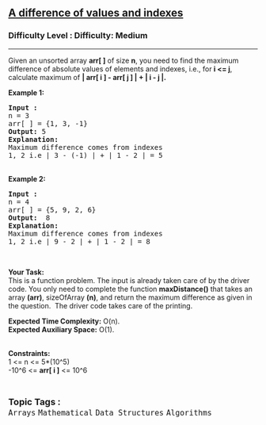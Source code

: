 <h2><a href="https://www.geeksforgeeks.org/problems/a-difference-of-values-and-indexes0302/1?page=1&category=two-pointer-algorithm&difficulty=Easy&status=unsolved&sortBy=submissions">A difference of values and indexes</a></h2><h3>Difficulty Level : Difficulty: Medium</h3><hr><div class="problems_problem_content__Xm_eO"><p>Given an unsorted array <strong>arr[ ]</strong> of size <strong>n</strong>, you need to find the maximum difference of absolute values of elements and indexes, i.e., for <strong>i &lt;= j</strong>, calculate maximum of <strong>| arr[ i ] - arr[ j ] | + | i - j |.</strong>&nbsp;</p>

<p><strong>Example 1:</strong></p>

<pre><strong>Input :</strong> 
n = 3
arr[ ] = {1, 3, -1}
<strong>Output:</strong> 5
<strong>Explanation:</strong>
Maximum difference comes from indexes 
1, 2 i.e | 3 - (-1) | + | 1 - 2&nbsp;| = 5
</pre>

<p><br>
<strong>Example 2:</strong></p>

<pre><strong>Input :</strong> 
n = 4
arr[ ] = {5, 9, 2, 6} <strong>
Output:</strong>  8
<strong>Explanation:</strong> 
Maximum difference comes from indexes 
1, 2 i.e | 9 - 2 | + | 1 - 2&nbsp;| = 8
</pre>

<p>&nbsp;</p>

<p><strong>Your Task:</strong><br>
This is a function problem. The input is already taken care of by the driver code. You only need to complete the function <strong>maxDistance()</strong> that takes an array <strong>(arr)</strong>, sizeOfArray <strong>(n)</strong>, and return the maximum difference as given in the question.&nbsp;&nbsp;The driver code takes care of the printing.</p>

<p><strong>Expected Time Complexity:</strong>&nbsp;O(n).<br>
<strong>Expected Auxiliary Space:</strong>&nbsp;O(1).<br>
&nbsp;</p>

<p><strong>Constraints:</strong><br>
1 &lt;= n &lt;= 5*(10^5)<br>
-10^6&nbsp;&lt;= <strong>arr[ i ]</strong>&nbsp;&lt;= 10^6</p>
</div><br><p><span style=font-size:18px><strong>Topic Tags : </strong><br><code>Arrays</code>&nbsp;<code>Mathematical</code>&nbsp;<code>Data Structures</code>&nbsp;<code>Algorithms</code>&nbsp;